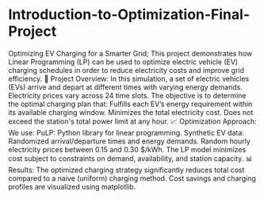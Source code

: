 # Introduction-to-Optimization-Final-Project
Optimizing EV Charging for a Smarter Grid;
This project demonstrates how Linear Programming (LP) can be used to optimize electric vehicle (EV) charging schedules in order to reduce electricity costs and improve grid efficiency.
📌 Project Overview:
In this simulation, a set of electric vehicles (EVs) arrive and depart at different times with varying energy demands. Electricity prices vary across 24 time slots. The objective is to determine the optimal charging plan that:
Fulfills each EV’s energy requirement within its available charging window.
Minimizes the total electricity cost.
Does not exceed the station's total power limit at any hour.
📈 Optimization Approach:
We use:
PuLP: Python library for linear programming.
Synthetic EV data: Randomized arrival/departure times and energy demands.
Random hourly electricity prices between 0.15 and 0.30 $/kWh.
The LP model minimizes cost subject to constraints on demand, availability, and station capacity.
📊 Results:
The optimized charging strategy significantly reduces total cost compared to a naive (uniform) charging method.
Cost savings and charging profiles are visualized using matplotlib.
